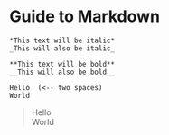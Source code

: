 # Guide to Markdown

`*This text will be italic*`  
`_This will also be italic_`

`**This text will be bold**`  
`__This will also be bold__`

`Hello  (<-- two spaces)`  
`World`  
>Hello  
>World

